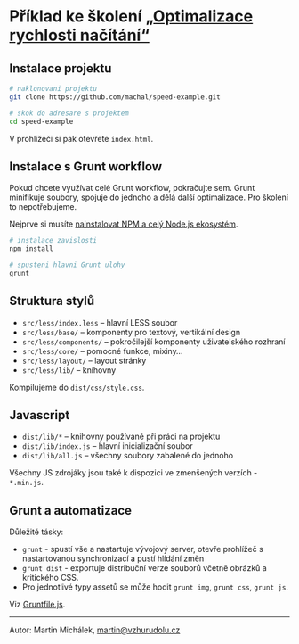 # Příklad ke školení [„Optimalizace rychlosti načítání“](https://www.vzhurudolu.cz/kurzy/rychlost-nacitani)

## Instalace projektu

```bash
# naklonovani projektu
git clone https://github.com/machal/speed-example.git

# skok do adresare s projektem
cd speed-example
```

V prohlížeči si pak otevřete `index.html`.

## Instalace s Grunt workflow

Pokud chcete využívat celé Grunt workflow, pokračujte sem. Grunt minifikuje soubory, spojuje do jednoho a dělá další optimalizace. Pro školení to nepotřebujeme.

Nejprve si musíte [nainstalovat NPM a celý Node.js ekosystém](https://www.vzhurudolu.cz/prirucka/node-instalace).

```bash
# instalace zavislosti
npm install

# spusteni hlavni Grunt ulohy
grunt
```

## Struktura stylů

* `src/less/index.less` – hlavní LESS soubor
* `src/less/base/` – komponenty pro textový, vertikální design
* `src/less/components/` – pokročilejší komponenty uživatelského rozhraní
* `src/less/core/` – pomocné funkce, mixiny…
* `src/less/layout/` – layout stránky
* `src/less/lib/` – knihovny

Kompilujeme do `dist/css/style.css`.


## Javascript

* `dist/lib/*` – knihovny používané při práci na projektu
* `dist/lib/index.js` – hlavní inicializační soubor
* `dist/lib/all.js` – všechny soubory zabalené do jednoho

Všechny JS zdrojáky jsou také k dispozici ve zmenšených verzích - `*.min.js`.

## Grunt a automatizace

Důležité tásky:

* `grunt` - spustí vše a nastartuje vývojový server, otevře prohlížeč s nastartovanou synchronizací a pustí hlídání změn
* `grunt dist` - exportuje distribuční verze souborů včetně obrázků a kritického CSS.
* Pro jednotlivé typy assetů se může hodit `grunt img`, `grunt css`, `grunt js`.

Viz [Gruntfile.js](blob/master/Gruntfile.js).

---

Autor: Martin Michálek, martin@vzhurudolu.cz












